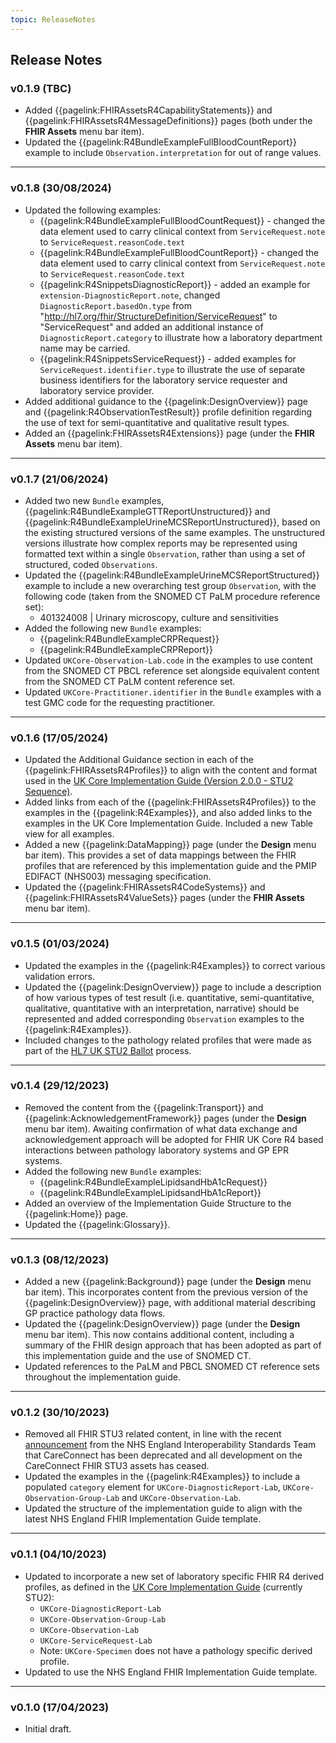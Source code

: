 ```yaml
---
topic: ReleaseNotes
---
```

## Release Notes

### v0.1.9 (TBC)

* Added {{pagelink:FHIRAssetsR4CapabilityStatements}} and {{pagelink:FHIRAssetsR4MessageDefinitions}} pages (both under the **FHIR Assets** menu bar item).
* Updated the {{pagelink:R4BundleExampleFullBloodCountReport}} example to include `Observation.interpretation` for out of range values.
---

### v0.1.8 (30/08/2024)
* Updated the following examples:
    * {{pagelink:R4BundleExampleFullBloodCountRequest}} - changed the data element used to carry clinical context from `ServiceRequest.note` to `ServiceRequest.reasonCode.text`
    * {{pagelink:R4BundleExampleFullBloodCountReport}} - changed the data element used to carry clinical context from `ServiceRequest.note` to `ServiceRequest.reasonCode.text`
    * {{pagelink:R4SnippetsDiagnosticReport}} - added an example for `extension-DiagnosticReport.note`, changed `DiagnosticReport.basedOn.type` from "http://hl7.org/fhir/StructureDefinition/ServiceRequest" to "ServiceRequest" and added an additional instance of `DiagnosticReport.category` to illustrate how a laboratory department name may be carried.
    * {{pagelink:R4SnippetsServiceRequest}} - added examples for `ServiceRequest.identifier.type` to illustrate the use of separate business identifiers for the laboratory service requester and laboratory service provider.
* Added additional guidance to the {{pagelink:DesignOverview}} page and {{pagelink:R4ObservationTestResult}} profile definition regarding the use of text for semi-quantitative and qualitative result types.
* Added an {{pagelink:FHIRAssetsR4Extensions}} page (under the **FHIR Assets** menu bar item).

---

### v0.1.7 (21/06/2024)

* Added two new `Bundle` examples, {{pagelink:R4BundleExampleGTTReportUnstructured}} and {{pagelink:R4BundleExampleUrineMCSReportUnstructured}}, based on the existing structured versions of the same examples. The unstructured versions illustrate how complex reports may be represented using formatted text within a single `Observation`, rather than using a set of structured, coded `Observations`.
* Updated the {{pagelink:R4BundleExampleUrineMCSReportStructured}} example to include a new overarching test group `Observation`, with the following code (taken from the SNOMED CT PaLM procedure reference set):
    * 401324008 | Urinary microscopy, culture and sensitivities
* Added the following new `Bundle` examples:
    * {{pagelink:R4BundleExampleCRPRequest}}
    * {{pagelink:R4BundleExampleCRPReport}}
* Updated `UKCore-Observation-Lab.code` in the examples to use content from the SNOMED CT PBCL reference set alongside equivalent content from the SNOMED CT PaLM content reference set.
* Updated `UKCore-Practitioner.identifier` in the `Bundle` examples with a test GMC code for the requesting practitioner.

---

### v0.1.6 (17/05/2024)

* Updated the Additional Guidance section in each of the {{pagelink:FHIRAssetsR4Profiles}} to align with the content and format used in the [UK Core Implementation Guide (Version 2.0.0 - STU2 Sequence)](https://simplifier.net/guide/uk-core-implementation-guide-stu2?current).
* Added links from each of the {{pagelink:FHIRAssetsR4Profiles}} to the examples in the {{pagelink:R4Examples}}, and also added links to the examples in the UK Core Implementation Guide. Included a new Table view for all examples.
* Added a new {{pagelink:DataMapping}} page (under the **Design** menu bar item). This provides a set of data mappings between the FHIR profiles that are referenced by this implementation guide and the PMIP EDIFACT (NHS003) messaging specification.   
* Updated the {{pagelink:FHIRAssetsR4CodeSystems}} and {{pagelink:FHIRAssetsR4ValueSets}} pages (under the **FHIR Assets** menu bar item).

---

### v0.1.5 (01/03/2024)

* Updated the examples in the {{pagelink:R4Examples}} to correct various validation errors.
* Updated the {{pagelink:DesignOverview}} page to include a description of how various types of test result (i.e. quantitative, semi-quantitative, qualitative, quantitative with an interpretation, narrative) should be represented and added corresponding `Observation` examples to the {{pagelink:R4Examples}}.
* Included changes to the pathology related profiles that were made as part of the [HL7 UK STU2 Ballot](https://confluence.hl7.org/pages/viewpage.action?pageId=175611042) process.

---

### v0.1.4 (29/12/2023)

* Removed the content from the {{pagelink:Transport}} and {{pagelink:AcknowledgementFramework}} pages (under the **Design** menu bar item). Awaiting confirmation of what data exchange and acknowledgement approach will be adopted for FHIR UK Core R4 based interactions between pathology laboratory systems and GP EPR systems.
* Added the following new `Bundle` examples:
    * {{pagelink:R4BundleExampleLipidsandHbA1cRequest}}
    * {{pagelink:R4BundleExampleLipidsandHbA1cReport}}
* Added an overview of the Implementation Guide Structure to the {{pagelink:Home}} page.
* Updated the {{pagelink:Glossary}}.

---

### v0.1.3 (08/12/2023)

* Added a new {{pagelink:Background}} page (under the **Design** menu bar item). This incorporates content from the previous version of the {{pagelink:DesignOverview}} page, with additional material describing GP practice pathology data flows. 
* Updated the {{pagelink:DesignOverview}} page (under the **Design** menu bar item). This now contains additional content, including a summary of the FHIR design approach that has been adopted as part of this implementation guide and the use of SNOMED CT.
* Updated references to the PaLM and PBCL SNOMED CT reference sets throughout the implementation guide.

---

### v0.1.2 (30/10/2023)

* Removed all FHIR STU3 related content, in line with the recent [announcement](https://simplifier.net/organization/hl7uk/news/151) from the NHS England Interoperability Standards Team that CareConnect has been deprecated and all development on the CareConnect FHIR STU3 assets has ceased.
* Updated the examples in the {{pagelink:R4Examples}} to include a populated `category` element for `UKCore-DiagnosticReport-Lab`, `UKCore-Observation-Group-Lab` and `UKCore-Observation-Lab`.
* Updated the structure of the implementation guide to align with the latest NHS England FHIR Implementation Guide template.

---

### v0.1.1 (04/10/2023)

* Updated to incorporate a new set of laboratory specific FHIR R4 derived profiles, as defined in the [UK Core Implementation Guide](https://simplifier.net/guide/ukcoreversionhistory/home?version=current) (currently STU2):
    * `UKCore-DiagnosticReport-Lab`
    * `UKCore-Observation-Group-Lab`
    * `UKCore-Observation-Lab`
    * `UKCore-ServiceRequest-Lab` 
    * Note: `UKCore-Specimen` does not have a pathology specific derived profile.
* Updated to use the NHS England FHIR Implementation Guide template.

---

### v0.1.0 (17/04/2023)

* Initial draft.